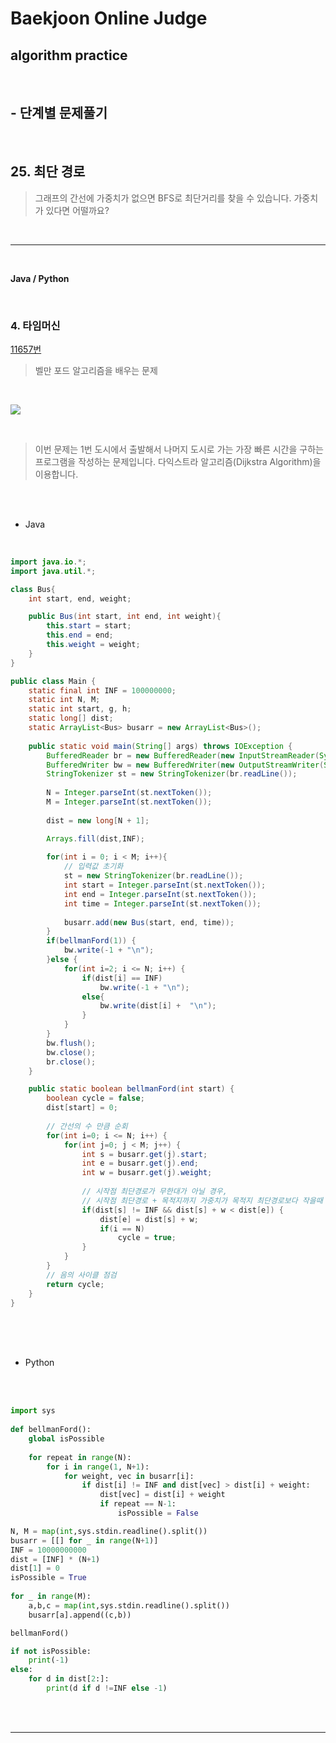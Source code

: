 # Baekjoon Online Judge

## algorithm practice
<br>

## - 단계별 문제풀기
<br>

## 25. 최단 경로

> 그래프의 간선에 가중치가 없으면 BFS로 최단거리를 찾을 수 있습니다. 가중치가 있다면 어떨까요?

<br>

---

<br>

**Java / Python**

<br>

### 4. 타임머신
[11657번](https://www.acmicpc.net/problem/11657) 
> 벨만 포드 알고리즘을 배우는 문제

<br>

![](https://images.velog.io/images/jini_eun/post/e6147191-c870-4d17-9bad-51803393a77f/image.png)

<br>

> 이번 문제는 1번 도시에서 출발해서 나머지 도시로 가는 가장 빠른 시간을 구하는 프로그램을 작성하는 문제입니다.
다익스트라 알고리즘(Dijkstra Algorithm)을 이용합니다.

<br><br>

- Java

<br>

```java
import java.io.*;
import java.util.*;

class Bus{
	int start, end, weight;

	public Bus(int start, int end, int weight){
		this.start = start;
		this.end = end;
		this.weight = weight;
	}
}

public class Main {
	static final int INF = 100000000;
	static int N, M;
	static int start, g, h;
	static long[] dist; 
	static ArrayList<Bus> busarr = new ArrayList<Bus>();
    
	public static void main(String[] args) throws IOException {
		BufferedReader br = new BufferedReader(new InputStreamReader(System.in));
		BufferedWriter bw = new BufferedWriter(new OutputStreamWriter(System.out));   
		StringTokenizer st = new StringTokenizer(br.readLine()); 
        
		N = Integer.parseInt(st.nextToken());			
		M = Integer.parseInt(st.nextToken());
        
		dist = new long[N + 1];

		Arrays.fill(dist,INF);
        
		for(int i = 0; i < M; i++){    
			// 입력값 초기화
			st = new StringTokenizer(br.readLine()); 
			int start = Integer.parseInt(st.nextToken());
			int end = Integer.parseInt(st.nextToken());			
			int time = Integer.parseInt(st.nextToken());
            
			busarr.add(new Bus(start, end, time));
		}
		if(bellmanFord(1)) {
			bw.write(-1 + "\n");
		}else {
			for(int i=2; i <= N; i++) {
				if(dist[i] == INF)
					bw.write(-1 + "\n");
				else{
					bw.write(dist[i] +  "\n");
				}
			}    
		}
		bw.flush();
		bw.close();
		br.close();
	}

	public static boolean bellmanFord(int start) { 
		boolean cycle = false;
		dist[start] = 0;
        
		// 간선의 수 만큼 순회
		for(int i=0; i <= N; i++) {
			for(int j=0; j < M; j++) {
				int s = busarr.get(j).start;
				int e = busarr.get(j).end;
				int w = busarr.get(j).weight;
                
				// 시작점 최단경로가 무한대가 아닐 경우, 
				// 시작점 최단경로 + 목적지까지 가중치가 목적지 최단경로보다 작을때  
				if(dist[s] != INF && dist[s] + w < dist[e]) {
					dist[e] = dist[s] + w;
					if(i == N)
						cycle = true;
				}
			}
		}
		// 음의 사이클 점검
		return cycle;
	}
}
```


<br><br><br>

- Python 

<br><br>

```python
import sys
 
def bellmanFord():
    global isPossible
 
    for repeat in range(N):
        for i in range(1, N+1):
            for weight, vec in busarr[i]:
                if dist[i] != INF and dist[vec] > dist[i] + weight:
                    dist[vec] = dist[i] + weight
                    if repeat == N-1:
                        isPossible = False

N, M = map(int,sys.stdin.readline().split())
busarr = [[] for _ in range(N+1)]
INF = 10000000000
dist = [INF] * (N+1)
dist[1] = 0
isPossible = True
 
for _ in range(M):
    a,b,c = map(int,sys.stdin.readline().split())
    busarr[a].append((c,b))

bellmanFord()

if not isPossible:
    print(-1)
else:
    for d in dist[2:]:
        print(d if d !=INF else -1)
```

<br><br>

---

<br>
